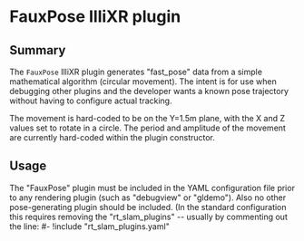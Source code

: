 # FauxPose IlliXR plugin

## Summary
The `FauxPose` IlliXR plugin generates "fast_pose" data from a simple
mathematical algorithm (circular movement).  The intent is for use when
debugging other plugins and the developer wants a known pose trajectory
without having to configure actual tracking.

The movement is hard-coded to be on the Y=1.5m plane, with the X and Z
values set to rotate in a circle.  The period and amplitude of the movement
are currently hard-coded within the plugin constructor.

## Usage
The "FauxPose" plugin must be included in the YAML configuration file
prior to any rendering plugin (such as "debugview" or "gldemo").  Also
no other pose-generating plugin should be included.  (In the standard
configuration this requires removing the "rt_slam_plugins" -- usually
by commenting out the line:
	#- !include "rt_slam_plugins.yaml"

